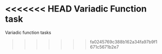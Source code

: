 <<<<<<< HEAD
Variadic Function task
=======
Variadic function tasks
>>>>>>> fa0245769c388b162a34fa97b9f1671c5671b2e7
